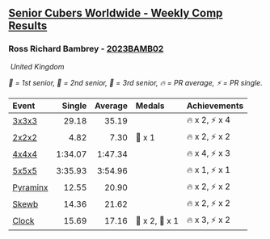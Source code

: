 <style>table {white-space: nowrap;}</style>
<link rel="stylesheet" type="text/css" href="/scw-comp/css/flags.css" />

## [Senior Cubers Worldwide - Weekly Comp Results](/scw-comp/results/)
### Ross Richard Bambrey - [2023BAMB02](https://www.worldcubeassociation.org/persons/2023BAMB02)

<i class="flag flag-GB" />&nbsp;United Kingdom

<span style="white-space: nowrap;">🥇 = 1st senior</span>, <span style="white-space: nowrap;">🥈 = 2nd senior</span>, <span style="white-space: nowrap;">🥉 = 3rd senior</span>, <span style="white-space: nowrap;">🔥 = PR average</span>, <span style="white-space: nowrap;">⚡ = PR single</span>.

| Event | Single | Average | Medals | Achievements|
| :-- | --: | --: | :-- | :-- |
| [3x3x3](333.md) | 29.18 | 35.19 |  | 🔥 x 2, ⚡ x 4 |
| [2x2x2](222.md) | 4.82 | 7.30 | 🥈 x 1 | 🔥 x 2, ⚡ x 2 |
| [4x4x4](444.md) | 1:34.07 | 1:47.34 |  | 🔥 x 4, ⚡ x 3 |
| [5x5x5](555.md) | 3:35.93 | 3:54.96 |  | 🔥 x 1, ⚡ x 1 |
| [Pyraminx](pyram.md) | 12.55 | 20.90 |  | 🔥 x 2, ⚡ x 2 |
| [Skewb](skewb.md) | 14.36 | 21.62 |  | 🔥 x 2, ⚡ x 2 |
| [Clock](clock.md) | 15.69 | 17.16 | 🥈 x 2, 🥉 x 1 | 🔥 x 3, ⚡ x 2 |

<!-- Global site tag (gtag.js) - Google Analytics -->
<script async src="https://www.googletagmanager.com/gtag/js?id=UA-86348435-3"></script>
<script>window.dataLayer = window.dataLayer || []; function gtag() {dataLayer.push(arguments);} gtag('js', new Date()); gtag('config', 'UA-86348435-3');</script>
